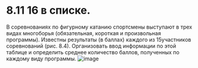 # 8.11 16 в списке. 
В соревнованиях по фигурному катанию спортсмены выступают в трех видах многоборья  (обязательная,  короткая  и  произвольная  программы).  Известны результаты (в баллах) каждого из 15участников соревнований (рис. 8.4). 
Организовать ввод информации по этой таблице и определить среднее количество баллов, полученных по каждому виду программы.
![image](https://user-images.githubusercontent.com/67004012/204088956-811b5b7c-2f4f-4218-ae9b-d0fecf4434ab.png)
